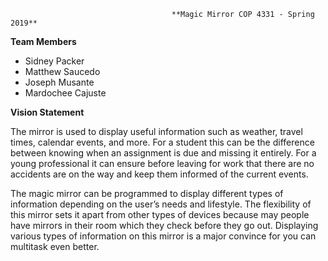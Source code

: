 										**Magic Mirror COP 4331 - Spring 2019**

**Team Members**
* Sidney Packer
* Matthew Saucedo
* Joseph Musante
* Mardochee Cajuste

**Vision Statement**

The mirror is used to display useful information such as weather, travel times, calendar events, and more. 
For a student this can be the difference between knowing when an assignment is due and missing it entirely.
For a young professional it can ensure before leaving for work that there are no accidents are on the way and keep them informed of the current events. 

The magic mirror can be programmed to display different types of information depending on the user’s needs and lifestyle.
The flexibility of this mirror sets it apart from other types of devices because may people have mirrors in their room which they check before they go out. Displaying various types of information on this mirror is a major convince for you can multitask even better.  



